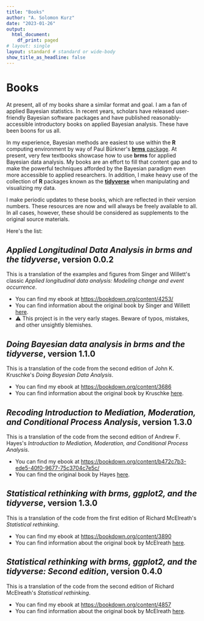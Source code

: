 ```yaml
---
title: "Books"
author: "A. Solomon Kurz"
date: "2023-01-26"
output:
  html_document:
    df_print: paged
# layout: single
layout: standard # standard or wide-body
show_title_as_headline: false
---
```


# Books

At present, all of my books share a similar format and goal. I am a fan of applied Bayesian statistics. In recent years, scholars have released user-friendly Bayesian software packages and have published reasonably-accessible introductory books on applied Bayesian analysis. These have been boons for us all.

In my experience, Bayesian methods are easiest to use within the **R** computing environment by way of Paul Bürkner's [**brms** package](https://github.com/paul-buerkner/brms). At present, very few textbooks showcase how to use **brms** for applied Bayesian data analysis. My books are an effort to fill that content gap and to make the powerful techniques afforded by the Bayesian paradigm even more accessible to applied researchers. In addition, I make heavy use of the collection of **R** packages known as the [**tidyverse**](https://www.tidyverse.org) when manipulating and visualizing my data.

I make periodic updates to these books, which are reflected in their version numbers. These resources are now and will always be freely available to all. In all cases, however, these should be considered as supplements to the original source materials.

Here's the list:

## *Applied Longitudinal Data Analysis in brms and the tidyverse*, version 0.0.2

This is a translation of the examples and figures from Singer and Willett's classic *Applied longitudinal data analysis: Modeling change and event occurrence*. 
* You can find my ebook at https://bookdown.org/content/4253/
* You can find information about the original book by Singer and Willett [here](https://www.oxfordscholarship.com/view/10.1093/acprof:oso/9780195152968.001.0001/acprof-9780195152968).
* :warning: This project is in the very early stages. Beware of typos, mistakes, and other unsightly blemishes.

## *Doing Bayesian data analysis in brms and the tidyverse*, version 1.1.0

This is a translation of the code from the second edition of John K. Kruschke's *Doing Bayesian Data Analysis*.
* You can find my ebook at https://bookdown.org/content/3686
* You can find information about the original book by Kruschke [here](https://sites.google.com/site/doingbayesiandataanalysis/).

## *Recoding Introduction to Mediation, Moderation, and Conditional Process Analysis*, version 1.3.0

This is a translation of the code from the second edition of Andrew F. Hayes's *Introduction to Mediation, Moderation, and Conditional Process Analysis*.
* You can find my ebook at https://bookdown.org/content/b472c7b3-ede5-40f0-9677-75c3704c7e5c/
*  You can find the original book by Hayes [here](http://afhayes.com/introduction-to-mediation-moderation-and-conditional-process-analysis.html).
  
## *Statistical rethinking with brms, ggplot2, and the tidyverse*, version 1.3.0

This is a translation of the code from the first edition of Richard McElreath's *Statistical rethinking*.
* You can find my ebook at https://bookdown.org/content/3890
* You can find information about the original book by McElreath [here](http://xcelab.net/rm/statistical-rethinking/).

## *Statistical rethinking with brms, ggplot2, and the tidyverse: Second edition*, version 0.4.0

This is a translation of the code from the second edition of Richard McElreath's *Statistical rethinking*.
* You can find my ebook at https://bookdown.org/content/4857
* You can find information about the original book by McElreath [here](http://xcelab.net/rm/statistical-rethinking/).

